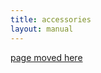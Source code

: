 ```yaml
---
title: accessories
layout: manual
---
```


[page moved here](https://github.com/nortd/lasersaur/wiki/accessories)
